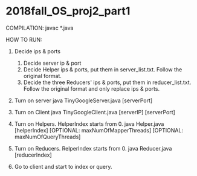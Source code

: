# 2018fall_OS_proj2_part1

COMPILATION:
javac *.java

HOW TO RUN:

1. Decide ips & ports
    1) Decide server ip & port
    2) Decide Helper ips & ports, put them in server_list.txt. Follow the original format.
    3) Decide the three Reducers' ips & ports, put them in reducer_list.txt. Follow the original format and only replace ips & ports.

2. Turn on server
java TinyGoogleServer.java [serverPort]

3. Turn on Client
java TinyGoogleClient.java [serverIP] [serverPort]

4. Turn on Helpers. HelperIndex starts from 0. 
java Helper.java [helperIndex] [OPTIONAL: maxNumOfMapperThreads] [OPTIONAL: maxNumOfQueryThreads]

5. Turn on Reducers. RelperIndex starts from 0.
java Reducer.java [reducerIndex]

6. Go to client and start to index or query.
